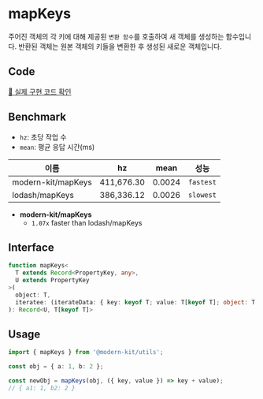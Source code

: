 # mapKeys 

주어진 객체의 각 키에 대해 제공된 `변환 함수`를 호출하여 새 객체를 생성하는 함수입니다. 반환된 객체는 원본 객체의 키들을 변환한 후 생성된 새로운 객체입니다.

## Code 

[🔗 실제 구현 코드 확인](https://github.com/modern-agile-team/modern-kit/blob/main/packages/utils/src/object/mapKeys/index.ts)

## Benchmark
- `hz`: 초당 작업 수
- `mean`: 평균 응답 시간(ms)

|이름|hz|mean|성능|
|------|---|---|---|
|modern-kit/mapKeys|411,676.30|0.0024|`fastest`|
|lodash/mapKeys|386,336.12|0.0026|`slowest`|

- **modern-kit/mapKeys**
  - `1.07x` faster than lodash/mapKeys

## Interface
```ts title="typescript"
function mapKeys<
  T extends Record<PropertyKey, any>,
  U extends PropertyKey
>(
  object: T,
  iteratee: (iterateData: { key: keyof T; value: T[keyof T]; object: T }) => U
): Record<U, T[keyof T]>
```

## Usage

```ts title="typescript"
import { mapKeys } from '@modern-kit/utils';

const obj = { a: 1, b: 2 };

const newObj = mapKeys(obj, ({ key, value }) => key + value);
// { a1: 1, b2: 2 }
```